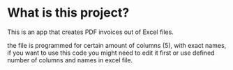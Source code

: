 # What is this project?
This is an app that creates PDF invoices out of Excel files.

the file is programmed for certain amount of columns (5), with exact names, if you want to use this code you might need to edit it first
or use defined number of columns and names in excel file.